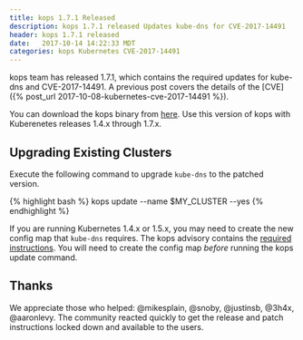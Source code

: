 ```yaml
---
title: kops 1.7.1 Released
description: kops 1.7.1 released Updates kube-dns for CVE-2017-14491
header: kops 1.7.1 released
date:   2017-10-14 14:22:33 MDT
categories: kops Kubernetes CVE-2017-14491
---
```


kops team has released 1.7.1, which contains the required updates for kube-dns
and CVE-2017-14491. A previous post covers the details of the [CVE]({% post_url
2017-10-08-kubernetes-cve-2017-14491 %}).

You can download the kops binary from
[here](https://github.com/kubernetes/kops/releases/tag/1.7.1).  Use this version of
kops with Kuberenetes releases 1.4.x through 1.7.x.

## Upgrading Existing Clusters

Execute the following command to upgrade `kube-dns` to the patched version.

{% highlight bash %}
kops update --name $MY_CLUSTER --yes
{% endhighlight %}

If you are running Kubernetes 1.4.x or 1.5.x, you may need to create the new
config map that `kube-dns` requires.  The kops advisory contains the [required
instructions](https://github.com/kubernetes/kops/blob/master/docs/advisories/cve_2017_14491.md#kubernetes-versions-14x---15x).  You will need to create the config map
_before_ running the kops update command.

## Thanks

We appreciate those who helped: @mikesplain, @snoby, @justinsb, @3h4x, @aaronlevy.
The community reacted quickly to get the release and patch instructions locked down and
available to the users.
